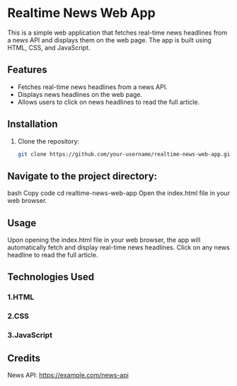 # Realtime News Web App

This is a simple web application that fetches real-time news headlines from a news API and displays them on the web page. The app is built using HTML, CSS, and JavaScript.

## Features

- Fetches real-time news headlines from a news API.
- Displays news headlines on the web page.
- Allows users to click on news headlines to read the full article.

## Installation

1. Clone the repository:
   ```bash
   git clone https://github.com/your-username/realtime-news-web-app.git

## Navigate to the project directory:

bash
Copy code
cd realtime-news-web-app
Open the index.html file in your web browser.

## Usage
Upon opening the index.html file in your web browser, the app will automatically fetch and display real-time news headlines.
Click on any news headline to read the full article.

## Technologies Used
### **1.HTML**
### **2.CSS**
### **3.JavaScript**
## Credits
News API: https://example.com/news-api


